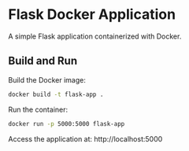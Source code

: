 # Flask Docker Application

A simple Flask application containerized with Docker.

## Build and Run

Build the Docker image:
```bash
docker build -t flask-app .
```

Run the container:
```bash
docker run -p 5000:5000 flask-app
```

Access the application at: http://localhost:5000